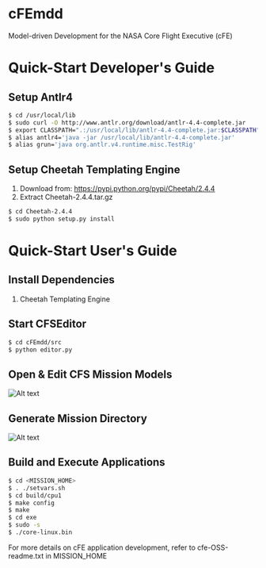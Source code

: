 # cFEmdd
Model-driven Development for the NASA Core Flight Executive (cFE)

Quick-Start Developer's Guide
=============================

Setup Antlr4
------------
```bash
$ cd /usr/local/lib
$ sudo curl -O http://www.antlr.org/download/antlr-4.4-complete.jar
$ export CLASSPATH=".:/usr/local/lib/antlr-4.4-complete.jar:$CLASSPATH"
$ alias antlr4='java -jar /usr/local/lib/antlr-4.4-complete.jar'
$ alias grun='java org.antlr.v4.runtime.misc.TestRig'
```

Setup Cheetah Templating Engine
-------------------------------
1. Download from: https://pypi.python.org/pypi/Cheetah/2.4.4
2. Extract Cheetah-2.4.4.tar.gz
```bash
$ cd Cheetah-2.4.4
$ sudo python setup.py install
```

Quick-Start User's Guide
========================

Install Dependencies
--------------------
1. Cheetah Templating Engine

Start CFSEditor
---------------
```bash
$ cd cFEmdd/src
$ python editor.py
```

Open & Edit CFS Mission Models
-----------------------

![Alt text](https://github.com/pranav-srinivas-kumar/cFEmdd/blob/master/screenshots/open_models.png?raw=true "Open Mission Models")

Generate Mission Directory
--------------------------

![Alt text](https://github.com/pranav-srinivas-kumar/cFEmdd/blob/master/screenshots/generate_mission.png?raw=true "Generate Mission Directory")

Build and Execute Applications
------------------------------
```bash
$ cd <MISSION_HOME>
$ . ./setvars.sh
$ cd build/cpu1
$ make config
$ make
$ cd exe
$ sudo -s
$ ./core-linux.bin
```

For more details on cFE application development, refer to cfe-OSS-readme.txt in MISSION_HOME
